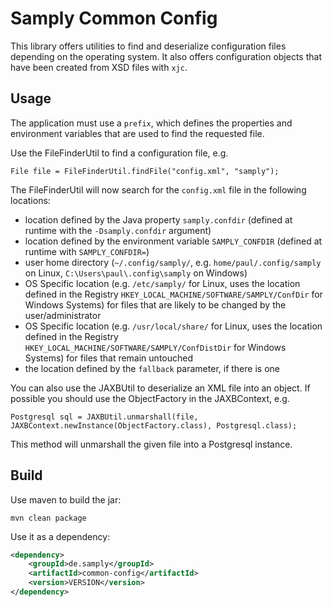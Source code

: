 # Samply Common Config

This library offers utilities to find and deserialize configuration files
depending on the operating system. It also offers configuration objects that
have been created from XSD files with `xjc`.


## Usage

The application must use a `prefix`, which defines the properties and
environment variables that are used to find the requested file.

Use the FileFinderUtil to find a configuration file, e.g.

```
File file = FileFinderUtil.findFile("config.xml", "samply");
```

The FileFinderUtil will now search for the `config.xml` file
in the following locations:

- location defined by the Java property `samply.confdir` (defined at runtime with the `-Dsamply.confdir` argument)
- location defined by the environment variable `SAMPLY_CONFDIR` (defined at runtime with `SAMPLY_CONFDIR=`)
- user home directory (`~/.config/samply/`, e.g. `home/paul/.config/samply` on Linux, `C:\Users\paul\.config\samply` on Windows)
- OS Specific location (e.g. `/etc/samply/` for Linux, uses the location
  defined in the Registry `HKEY_LOCAL_MACHINE/SOFTWARE/SAMPLY/ConfDir` for
Windows Systems) for files that are likely to be changed by the user/administrator
- OS Specific location (e.g. `/usr/local/share/` for Linux, uses the location
  defined in the Registry `HKEY_LOCAL_MACHINE/SOFTWARE/SAMPLY/ConfDistDir` for
Windows Systems) for files that remain untouched
- the location defined by the `fallback` parameter, if there is one


You can also use the JAXBUtil to deserialize an XML file into an object. If possible you
should use the ObjectFactory in the JAXBContext, e.g.

```
Postgresql sql = JAXBUtil.unmarshall(file, JAXBContext.newInstance(ObjectFactory.class), Postgresql.class);
```

This method will unmarshall the given file into a Postgresql instance.


## Build

Use maven to build the jar:

```
mvn clean package
```

Use it as a dependency:

```xml
<dependency>
    <groupId>de.samply</groupId>
    <artifactId>common-config</artifactId>
    <version>VERSION</version>
</dependency>
```
